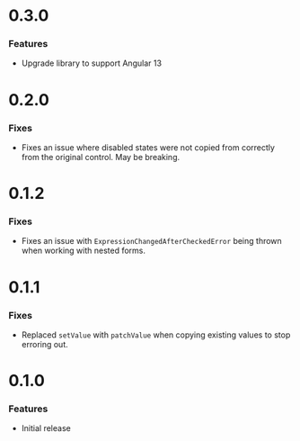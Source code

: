 # 0.3.0

### Features

- Upgrade library to support Angular 13

# 0.2.0

### Fixes

- Fixes an issue where disabled states were not copied from correctly from the original control. May be breaking.

# 0.1.2

### Fixes

- Fixes an issue with `ExpressionChangedAfterCheckedError` being thrown when working with nested forms.

# 0.1.1

### Fixes

- Replaced `setValue` with `patchValue` when copying existing values to stop erroring out.

# 0.1.0

### Features

- Initial release
